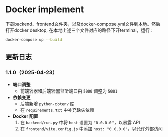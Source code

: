 # Docker implement

下载backend、frontend文件夹，以及docker-compose.yml文件到本地。然后打开docker desktop, 在本地上述三个文件对应的路径下开terminal，运行：
```bash
docker-compose up --build
```

## 更新日志
### 1.1.0（2025‑04‑23）
- **端口调整**  
  - 前端容器和后端容器监听端口由 `5000` 调整为 `5001`  
- **依赖变更**  
  - 后端新增 `python-dotenv` 库  
  - 在 `requirements.txt` 中补充缺失依赖  
- **Docker 配置**  
  1. 在 `backend/run.py` 中将 `host` 设置为 `"0.0.0.0"`，以暴露 API  
  2. 在 `frontend/vite.config.js` 中添加 `host: "0.0.0.0"`，以允许外部访问  
